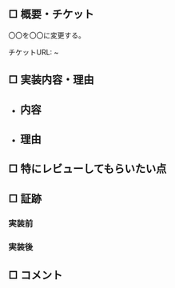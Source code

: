 ## □ 概要・チケット

〇〇を〇〇に変更する。

チケットURL: ~

## □ 実装内容・理由

- 内容
  - 
- 理由
  - 

## □ 特にレビューしてもらいたい点

## □ 証跡

### 実装前 

### 実装後

## □ コメント
